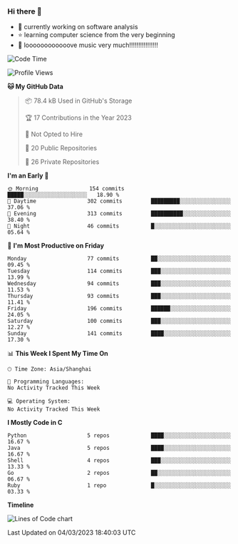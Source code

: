 ### Hi there 👋

<!--
**rbamb/rbamb** is a ✨ _special_ ✨ repository because its `README.md` (this file) appears on your GitHub profile.

Here are some ideas to get you started:

- 🔭 I’m currently working on ...
- 🌱 I’m currently learning ...
- 👯 I’m looking to collaborate on ...
- 🤔 I’m looking for help with ...
- 💬 Ask me about ...
- 📫 How to reach me: ...
- 😄 Pronouns: ...
- ⚡ Fun fact: ...
-->

* :rocket: currently working on software analysis
* :star: learning computer science from the very beginning
* :musical_note: loooooooooooove music very much!!!!!!!!!!!!!!!!

<!--START_SECTION:waka-->
![Code Time](http://img.shields.io/badge/Code%20Time-0%20secs-blue)

![Profile Views](http://img.shields.io/badge/Profile%20Views-5-blue)

**🐱 My GitHub Data** 

> 📦 78.4 kB Used in GitHub's Storage 
 > 
> 🏆 17 Contributions in the Year 2023
 > 
> 🚫 Not Opted to Hire
 > 
> 📜 20 Public Repositories 
 > 
> 🔑 26 Private Repositories 
 > 
**I'm an Early 🐤** 

```text
🌞 Morning                154 commits         █████░░░░░░░░░░░░░░░░░░░░   18.90 % 
🌆 Daytime                302 commits         █████████░░░░░░░░░░░░░░░░   37.06 % 
🌃 Evening                313 commits         ██████████░░░░░░░░░░░░░░░   38.40 % 
🌙 Night                  46 commits          █░░░░░░░░░░░░░░░░░░░░░░░░   05.64 % 
```
📅 **I'm Most Productive on Friday** 

```text
Monday                   77 commits          ██░░░░░░░░░░░░░░░░░░░░░░░   09.45 % 
Tuesday                  114 commits         ███░░░░░░░░░░░░░░░░░░░░░░   13.99 % 
Wednesday                94 commits          ███░░░░░░░░░░░░░░░░░░░░░░   11.53 % 
Thursday                 93 commits          ███░░░░░░░░░░░░░░░░░░░░░░   11.41 % 
Friday                   196 commits         ██████░░░░░░░░░░░░░░░░░░░   24.05 % 
Saturday                 100 commits         ███░░░░░░░░░░░░░░░░░░░░░░   12.27 % 
Sunday                   141 commits         ████░░░░░░░░░░░░░░░░░░░░░   17.30 % 
```


📊 **This Week I Spent My Time On** 

```text
🕑︎ Time Zone: Asia/Shanghai

💬 Programming Languages: 
No Activity Tracked This Week

💻 Operating System: 
No Activity Tracked This Week
```

**I Mostly Code in C** 

```text
Python                   5 repos             ████░░░░░░░░░░░░░░░░░░░░░   16.67 % 
Java                     5 repos             ████░░░░░░░░░░░░░░░░░░░░░   16.67 % 
Shell                    4 repos             ███░░░░░░░░░░░░░░░░░░░░░░   13.33 % 
Go                       2 repos             ██░░░░░░░░░░░░░░░░░░░░░░░   06.67 % 
Ruby                     1 repo              █░░░░░░░░░░░░░░░░░░░░░░░░   03.33 % 
```



**Timeline**

![Lines of Code chart](https://raw.githubusercontent.com/rbamb/rbamb/main/assets/bar_graph.png)


 Last Updated on 04/03/2023 18:40:03 UTC
<!--END_SECTION:waka-->
